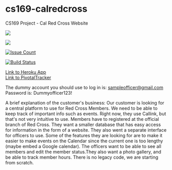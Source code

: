 # cs169-calredcross
CS169 Project - Cal Red Cross Website 


<a href="https://codeclimate.com/github/hiftekhar/cs169-calredcross"><img src="https://codeclimate.com/github/hiftekhar/cs169-calredcross/badges/gpa.svg" /></a>

<a href="https://codeclimate.com/github/hiftekhar/cs169-calredcross/coverage"><img src="https://codeclimate.com/github/hiftekhar/cs169-calredcross/badges/coverage.svg" /></a>

[![Issue Count](https://codeclimate.com/github/hiftekhar/cs169-calredcross/badges/issue_count.svg)](https://codeclimate.com/github/hiftekhar/cs169-calredcross)

[![Build Status](https://travis-ci.org/hiftekhar/cs169-calredcross.svg?branch=master)](https://travis-ci.org/hiftekhar/cs169-calredcross)

<a href="https://hidden-bastion-94010.herokuapp.com/"><div>Link to Heroku App</div></a>
<a href="https://www.pivotaltracker.com/n/projects/1885881"><div>Link to PivotalTracker</div></a>


The dummy account you should use to log in is: sampleofficer@gmail.com
Password is: Dummyofficer123!


A brief explanation of the customer's business:
Our customer is looking for a central platform to use for Red Cross Members. We
need to be able to keep track of important info such as events. Right now, they
use Callink, but that's not very intuitive to use. Members have to registered at
the official branch of Red Cross. They want a smaller database that has easy
access for information in the form of a website. They also went a separate
interface for officers to use. Some of the features they are looking for are to
make it easier to make events on the Calendar since the current one is too
lengthy (maybe embed a Google calendar). The officers want to be able to see all
members and edit the member status.They also want a photo gallery, and be able
to track member hours. There is no legacy code, we are starting from scratch.



